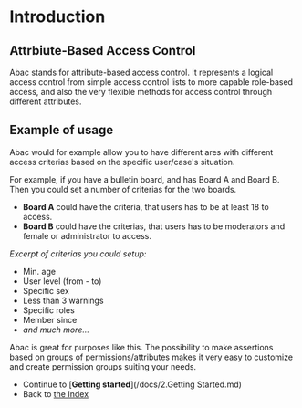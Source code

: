 # Introduction

## Attrbiute-Based Access Control

Abac stands for attribute-based access control. It represents a logical access control from simple access control lists to more capable role-based access, and also the very flexible methods for access control through different attributes.

## Example of usage

Abac would for example allow you to have different ares with different access criterias based on the specific user/case's situation.

For example, if you have a bulletin board, and has Board A and Board B. Then you could set a number of criterias for the two boards.

* **Board A** could have the criteria, that users has to be at least 18 to access.
* **Board B** could have the criterias, that users has to be moderators and female or administrator to access.

_Excerpt of criterias you could setup:_

* Min. age
* User level (from - to)
* Specific sex
* Less than 3 warnings
* Specific roles
* Member since
* _and much more..._

Abac is great for purposes like this.
The possibility to make assertions based on groups of permissions/attributes makes it very easy to customize and create permission groups suiting your needs.

* Continue to [**Getting started**](/docs/2.Getting Started.md)
* Back to [the Index](/docs/README.md)